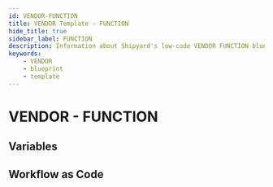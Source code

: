 ```yaml
---
id: VENDOR-FUNCTION
title: VENDOR Template - FUNCTION
hide_title: true
sidebar_label: FUNCTION
description: Information about Shipyard's low-code VENDOR FUNCTION blueprint. UI SYNOPSIS 
keywords:
    - VENDOR
    - blueprint
    - template
---
```


# VENDOR - FUNCTION

## Variables

## Workflow as Code